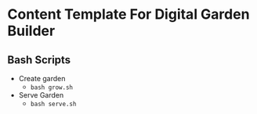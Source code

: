# Content Template For Digital Garden Builder

## Bash Scripts

- Create garden
  - `bash grow.sh`
- Serve Garden
  - `bash serve.sh`